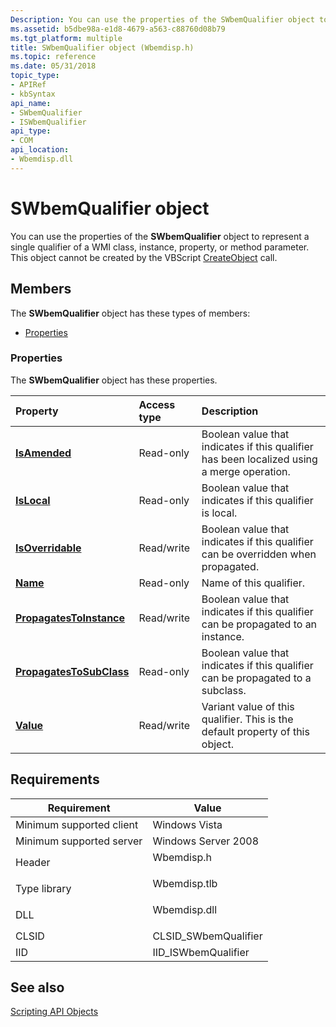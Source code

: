 ```yaml
---
Description: You can use the properties of the SWbemQualifier object to represent a single qualifier of a WMI class, instance, property, or method parameter. This object cannot be created by the VBScript CreateObject call.
ms.assetid: b5dbe98a-e1d8-4679-a563-c88760d08b79
ms.tgt_platform: multiple
title: SWbemQualifier object (Wbemdisp.h)
ms.topic: reference
ms.date: 05/31/2018
topic_type: 
- APIRef
- kbSyntax
api_name: 
- SWbemQualifier
- ISWbemQualifier
api_type: 
- COM
api_location: 
- Wbemdisp.dll
---
```


# SWbemQualifier object

You can use the properties of the **SWbemQualifier** object to represent a single qualifier of a WMI class, instance, property, or method parameter. This object cannot be created by the VBScript [CreateObject](creating-an-object-using-vbscript.md) call.

## Members

The **SWbemQualifier** object has these types of members:

-   [Properties](#properties)

### Properties

The **SWbemQualifier** object has these properties.



| Property                                                                       | Access type           | Description                                                                                           |
|:-------------------------------------------------------------------------------|:----------------------|:------------------------------------------------------------------------------------------------------|
| [**IsAmended**](swbemqualifier-isamended.md)<br/>                       | Read-only<br/>  | Boolean value that indicates if this qualifier has been localized using a merge operation.<br/> |
| [**IsLocal**](swbemqualifier-islocal.md)<br/>                           | Read-only<br/>  | Boolean value that indicates if this qualifier is local.<br/>                                   |
| [**IsOverridable**](swbemqualifier-isoverridable.md)<br/>               | Read/write<br/> | Boolean value that indicates if this qualifier can be overridden when propagated.<br/>          |
| [**Name**](swbemqualifier-name.md)<br/>                                 | Read-only<br/>  | Name of this qualifier.<br/>                                                                    |
| [**PropagatesToInstance**](swbemqualifier-propagatestoinstance.md)<br/> | Read/write<br/> | Boolean value that indicates if this qualifier can be propagated to an instance.<br/>           |
| [**PropagatesToSubClass**](swbemqualifier-propagatestosubclass.md)<br/> | Read-only<br/>  | Boolean value that indicates if this qualifier can be propagated to a subclass.<br/>            |
| [**Value**](swbemqualifier-value.md)<br/>                               | Read/write<br/> | Variant value of this qualifier. This is the default property of this object.<br/>              |



 

## Requirements



| Requirement | Value |
|-------------------------------------|-----------------------------------------------------------------------------------------|
| Minimum supported client<br/> | Windows Vista<br/>                                                                |
| Minimum supported server<br/> | Windows Server 2008<br/>                                                          |
| Header<br/>                   | <dl> <dt>Wbemdisp.h</dt> </dl>   |
| Type library<br/>             | <dl> <dt>Wbemdisp.tlb</dt> </dl> |
| DLL<br/>                      | <dl> <dt>Wbemdisp.dll</dt> </dl> |
| CLSID<br/>                    | CLSID\_SWbemQualifier<br/>                                                        |
| IID<br/>                      | IID\_ISWbemQualifier<br/>                                                         |



## See also

<dl> <dt>

[Scripting API Objects](scripting-api-objects.md)
</dt> </dl>

 

 




